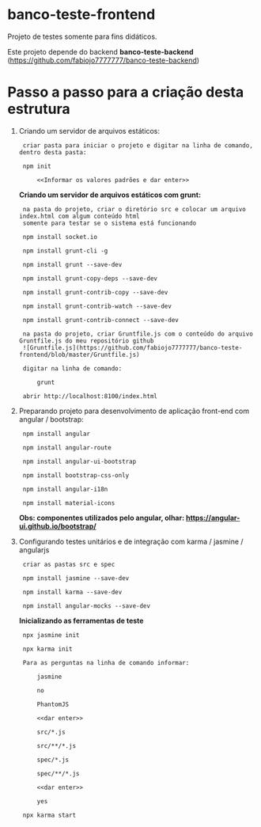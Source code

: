 # banco-teste-frontend

Projeto de testes somente para fins didáticos.

Este projeto depende do backend **banco-teste-backend** (https://github.com/fabiojo7777777/banco-teste-backend)

# Passo a passo para a criação desta estrutura
1. Criando um servidor de arquivos estáticos:

		criar pasta para iniciar o projeto e digitar na linha de comando, dentro desta pasta:

		npm init 

			<<Informar os valores padrões e dar enter>>
    
	**Criando um servidor de arquivos estáticos com grunt:**
		
		na pasta do projeto, criar o diretório src e colocar um arquivo index.html com algum conteúdo html 
		somente para testar se o sistema está funcionando

		npm install socket.io

		npm install grunt-cli -g

		npm install grunt --save-dev

		npm install grunt-copy-deps --save-dev

		npm install grunt-contrib-copy --save-dev	

		npm install grunt-contrib-watch --save-dev	

		npm install grunt-contrib-connect --save-dev	

		na pasta do projeto, criar Gruntfile.js com o conteúdo do arquivo Gruntfile.js do meu repositório github 
		![Gruntfile.js](https://github.com/fabiojo7777777/banco-teste-frontend/blob/master/Gruntfile.js)

		digitar na linha de comando:	

			grunt		

		abrir http://localhost:8100/index.html		

2. Preparando projeto para desenvolvimento de aplicação front-end com angular / bootstrap:
	
		npm install angular

		npm install angular-route

		npm install angular-ui-bootstrap

		npm install bootstrap-css-only

		npm install angular-i18n

		npm install material-icons	
	
	**Obs: componentes utilizados pelo angular, olhar: https://angular-ui.github.io/bootstrap/**


3. Configurando testes unitários e de integração com karma / jasmine / angularjs
    
	    criar as pastas src e spec

	    npm install jasmine --save-dev

	    npm install karma --save-dev

	    npm install angular-mocks --save-dev

    **Inicializando as ferramentas de teste**
    
	    npx jasmine init

	    npx karma init

		Para as perguntas na linha de comando informar: 

		    jasmine

		    no

		    PhantomJS

		    <<dar enter>>

		    src/*.js

		    src/**/*.js

		    spec/*.js

		    spec/**/*.js

		    <<dar enter>>

		    yes

	    npx karma start
